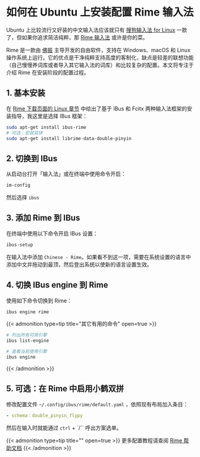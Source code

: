# 如何在 Ubuntu 上安装配置 Rime 输入法


Ubuntu 上比较流行又好装的中文输入法应该就只有 [搜狗输入法 for Linux](https://pinyin.sogou.com/linux/) 一款了，但如果你追求简洁纯粹，那 [Rime 输入法](https://rime.im) 或许是你的菜。

Rime 是一款由 [佛振](https://github.com/lotem) 主导开发的自由软件，支持在 Windows、macOS 和 Linux 操作系统上运行。它的优点是干净纯粹支持高度的客制化，缺点是较差的联想功能（自己慢慢养词库或者导入其它输入法的词库）和比较复杂的配置。本文将专注于介绍 Rime 在安装阶段的配置过程。

## 1. 基本安装

在 [Rime 下载页面的 Linux 章节](https://rime.im/download/#Linux) 中给出了基于 IBus 和 Fcitx 两种输入法框架的安装指导，我这里是选择 IBus 框架：

```bash
sudo apt-get install ibus-rime
# 可选：安装双拼
sudo apt-get install librime-data-double-pinyin 
```

## 2. 切换到 IBus

从启动台打开「输入法」或在终端中使用命令开启：

```bash
im-config
```
然后选择 `ibus`

## 3. 添加 Rime 到 IBus

在终端中使用以下命令开启 IBus 设置：

```bash
ibus-setup
```
在输入法中添加 `Chinese - Rime`。如果看不到这一项，需要在系统设置的语言中添加中文并拖动到最顶，然后登出系统以使新的语言设置生效。

## 4. 切换 IBus engine 到 Rime

使用如下命令切换到 Rime：

```bash
ibus engine rime
```

{{< admonition type=tip title="其它有用的命令" open=true >}}
```bash
# 列出所有可用引擎
ibus list-engine

# 查看当前使用引擎
ibus engine
```
{{< /admonition >}}

## 5. 可选：在 Rime 中启用小鹤双拼

修改配置文件 `~/.config/ibus/rime/default.yaml` ，依照现有布局加入条目：

```yaml
- schema：double_pinyin_flypy
```
然后在输入时就能通过 `ctrl` + `/`` 呼出方案选单。

{{< admonition type=tip title="" open=true >}}
更多配置教程请查阅 [Rime 帮助文档](https://rime.im/docs/)
{{< /admonition >}}

